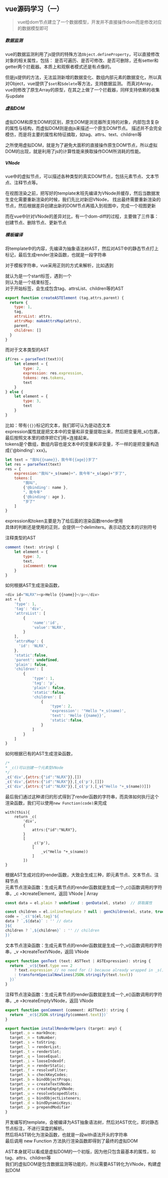<!--
2020-05-06 17:29:24
https://ae01.alicdn.com/kf/H6afaf3902644461a866e1e09bf6004480.png
vue
vue源码学习（一）
vue给dom节点建立了一个数据模型，开发并不直接操作dom而是修改对应的数据模型即可
vue给dom节点建立了一个数据模型，开发并不直接操作dom而是修改对应的数据模型即可
-->

## vue源码学习（一）

> vue给dom节点建立了一个数据模型，开发并不直接操作dom而是修改对应的数据模型即可

##### 数据监测
vue的数据监测利用了js提供的特殊方法`Object.defineProperty`，可以直接修改对象的相关属性，包括：
是否可遍历、是否可修改、是否可删除，还有setter和getter两个拦截器。本质上和观察者模式还是有点像的。

但是js提供的方法，无法监测新增的数据变化、数组内部元素的数据变化，所以真对Object，vue提供了`$set`和`$delete`等方法，支持数据监测。
而真对Array，vue则修改了原生Array的原型，在其之上做了一个拦截器，同样支持依赖的收集与update

##### 虚拟DOM
虚拟DOM和原生DOM的区别，原生DOM是浏览器所支持的对象，内部包含复杂的属性与结构，而虚拟DOM则是由js来描述一个原生DOM节点。
描述并不会完全模仿，而是将主要的属性和特征摘取，如tag、attrs、text、children等

之所使用虚拟DOM，就是为了避免大面积的直接操作原生DOM节点，所以虚拟DOM的出现，就是利用了js的计算性能来换取操作DOM所消耗的性能。

##### VNode
vue中的虚拟节点，可以描述各种类型的真实DOM节点，包括元素节点、文本节点、注释节点等。  

在视图渲染之前，把写好的template末班先编译为VNode并缓存，然后当数据发生变化需要重新渲染的时候，我们先比对新旧VNode，
找出最终需要重新渲染的节点，然后根据差异创建出新的DOM节点再插入到视图中，完成一个视图更新

而在vue中针对VNode的差异对比，有一个dom-diff的过程，主要做了三件事：创建节点、删除节点、更新节点

##### 模板编译
将template中的内容，先编译为抽象语法树AST，然后对AST中的静态节点打上标记，最后生成render渲染函数，也就是一段字符串

对于模板字符串，vue采用正则的方式来解析，比如遇到<div>就认为是一个start标签，遇到一个</div>则认为是一个结束标签，  
对于开始标签，会生成包含tag、attrsList、children等的AST
```javascript
export function createASTElement (tag,attrs,parent) {
  return {
    type: 1,
    tag,
    attrsList: attrs,
    attrsMap: makeAttrsMap(attrs),
    parent,
    children: []
  }
}
```

而对于文本类型的AST
```javascript
if(res = parseText(text)){
    let element = {
        type: 2,
        expression: res.expression,
        tokens: res.tokens,
        text
    }
} else {
    let element = {
        type: 3,
        text
    }
}
```
比如：带有`{{}}`标记的文本，我们即可认为是动态文本  
expression属性就是把文本中的变量和非变量提取出来，然后把变量用_s()包裹，最后按照文本里的顺序把它们用+连接起来。  
tokens是个数组，数组内容也是文本中的变量和非变量，不一样的是把变量构造成{'@binding': xxx}。
```javascript
let text = "我叫{{name}}，我今年{{age}}岁了"
let res = parseText(text)
res = {
    expression:"我叫"+_s(name)+"，我今年"+_s(age)+"岁了",
    tokens:[
        "我叫",
        {'@binding': name },
        "，我今年"
        {'@binding': age },
    	"岁了"
    ]
}
```
expression和token主要是为了给后面的渲染函数render使用  
具体的判断还是使用的正则，会提供一个delimiters。表示动态文本的识别符号

注释类型的AST
```javascript
comment (text: string) {
    let element = {
        type: 3,
        text,
        isComment: true
    }
}
```

如何根据AST生成渲染函数，
```javascript
<div id="NLRX"><p>Hello {{name}}</p></div>
ast = {
    'type': 1,
    'tag': 'div',
    'attrsList': [
        {
            'name':'id',
            'value':'NLRX',
        }
    ],
    'attrsMap': {
      'id': 'NLRX',
    },
    'static':false,
    'parent': undefined,
    'plain': false,
    'children': [
        {
            'type': 1,
            'tag': 'p',
            'plain': false,
            'static':false,
            'children': [
                {
                    'type': 2,
                    'expression': '"Hello "+_s(name)',
                    'text': 'Hello {{name}}',
                    'static':false,
                }
            ]
        }
    ]
}
```
如何根据已有的AST生成渲染函数，
```javascript
/*
* _c()可以创建一个元素型VNode
*/
_c('div',{attrs:{"id":"NLRX"}},[])
_c('div',{attrs:{"id":"NLRX"}},[_c('p'),[]])
_c('div',{attrs:{"id":"NLRX"}},[_c('p'),[_v("Hello "+_s(name))]])
```
最后我们通过这种递归的形式得到了render函数的字符串，而具体如何执行这个渲染函数，我们可以使用`new Function(code)`来完成
```
with(this){
    return _c(
        'div',
        {
            attrs:{"id":"NLRX"},
        }
        [
            _c('p'),
            [
                _v("Hello "+_s(name))
            ]
        ])
}
```

根据AST生成对应的render函数，大致会生成三种，即元素节点、文本节点、注释节点  
元素节点渲染函数：生成元素节点的render函数就是生成一个_c()函数调用的字符串，_c =》createElement，返回 VNode | Array<VNode>
```javascript
const data = el.plain ? undefined : genData(el, state)  // 获取属性

const children = el.inlineTemplate ? null : genChildren(el, state, true)  // 获取子节点
code = `_c('${el.tag}'${
data ? `,${data}` : '' // data
}${
children ? `,${children}` : '' // children
})`
```

文本节点渲染函数：生成元素节点的render函数就是生成一个_v()函数调用的字符串，_v =》createTextVNode，返回 VNode
```javascript
export function genText (text: ASTText | ASTExpression): string {
  return `_v(${text.type === 2
    ? text.expression // no need for () because already wrapped in _s()
    : transformSpecialNewlines(JSON.stringify(text.text))
  })`
}
```

注释节点渲染函数：生成元素节点的render函数就是生成一个_e()函数调用的字符串，_e =》createEmptyVNode，返回 VNode
```javascript
export function genComment (comment: ASTText): string {
  return `_e(${JSON.stringify(comment.text)})`
}
```
```javascript
export function installRenderHelpers (target: any) {
  target._o = markOnce;
  target._n = toNumber;
  target._s = toString;
  target._l = renderList;
  target._t = renderSlot;
  target._q = looseEqual;
  target._i = looseIndexOf;
  target._m = renderStatic;
  target._f = resolveFilter;
  target._k = checkKeyCodes;
  target._b = bindObjectProps;
  target._v = createTextVNode;
  target._e = createEmptyVNode;
  target._u = resolveScopedSlots;
  target._g = bindObjectListeners;
  target._d = bindDynamicKeys;
  target._p = prependModifier
}
```

开发编写的template，会被编译为AST抽象语法树，然后对AST优化，即对静态节点标注，不进行深度的解析。  
然后将AST转化为渲染函数，也就是一段with语法开头的字符串  
最后调用 new Function 方法执行渲染函数即得到了最终的虚拟DOM

AST本身就可以看成是虚拟DOM的一个初版，因为他只包含最基本的属性，如tag、attrs、children等  
我们的虚拟DOM是包含数据监测等功能的，所以需要AST转化为VNode，构建虚拟DOM